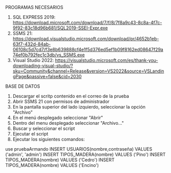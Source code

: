 PROGRAMAS NECESARIOS
1. SQL EXPRESS 2019: https://download.microsoft.com/download/7/f/8/7f8a9c43-8c8a-4f7c-9f92-83c18d96b681/SQL2019-SSEI-Expr.exe
2. SSMS 21: https://download.visualstudio.microsoft.com/download/pr/4652b1eb-63f7-432d-84ab-06108c5d7cd7/f3e8b639888cf4e1f5d376ed5ef1b09f8162ed08647f29a74ef0b792fec1c3db/vs_SSMS.exe
3. Visual Studio 2022: https://visualstudio.microsoft.com/es/thank-you-downloading-visual-studio/?sku=Community&channel=Release&version=VS2022&source=VSLandingPage&passive=false&cid=2030

BASE DE DATOS
1. Descargar el scritp contenido en el correo de la prueba
2. Abrir SSMS 21 con permisos de administrador
3. En la pantalla superior del lado izquierdo, seleccionar la opción "Archivo"
4. En el menú desplegado seleccionar "Abrir"
5. Dentro del menu desplegado seleccionar "Archivo..."
6. Buscar y seleccionar el script
7. Ejecutar el script
8. Ejecutar los siguientes comandos:

  use pruebaArmando
INSERT USUARIOS(nombre,contraseña) VALUES ('admin', 'admin')
INSERT TIPOS_MADERA(nombre) VALUES ('Pino')
INSERT TIPOS_MADERA(nombre) VALUES ('Cedro')
INSERT TIPOS_MADERA(nombre) VALUES ('Encino')

